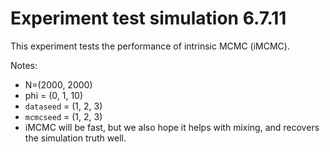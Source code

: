 # Experiment test simulation 6.7.11

This experiment tests the performance of intrinsic MCMC (iMCMC).

Notes:
- N=(2000, 2000)
- phi = (0, 1, 10)
- `dataseed` = (1, 2, 3)
- `mcmcseed` = (1, 2, 3)
- iMCMC will be fast, but we also hope it helps with mixing, and recovers the
  simulation truth well.

